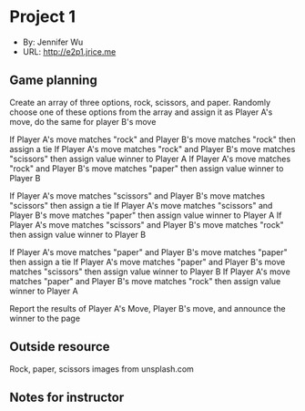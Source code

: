 # Project 1
+ By: Jennifer Wu
+ URL: <http://e2p1.jrice.me>

## Game planning
Create an array of three options, rock, scissors, and paper.
Randomly choose one of these options from the array and assign it as Player A's move, do the same for player B's move

If Player A's move matches "rock" and Player B's move matches "rock" then assign a tie
If Player A's move matches "rock" and Player B's move matches "scissors" then assign value winner to Player A
If Player A's move matches "rock" and Player B's move matches "paper" then assign value winner to Player B

If Player A's move matches "scissors" and Player B's move matches "scissors" then assign a tie
If Player A's move matches "scissors" and Player B's move matches "paper" then assign value winner to Player A
If Player A's move matches "scissors" and Player B's move matches "rock" then assign value winner to Player B

If Player A's move matches "paper" and Player B's move matches "paper" then assign a tie
If Player A's move matches "paper" and Player B's move matches "scissors" then assign value winner to Player B
If Player A's move matches "paper" and Player B's move matches "rock" then assign value winner to Player A

Report the results of Player A's Move, Player B's move, and announce the winner to the page

## Outside resource
Rock, paper, scissors images from unsplash.com

## Notes for instructor
